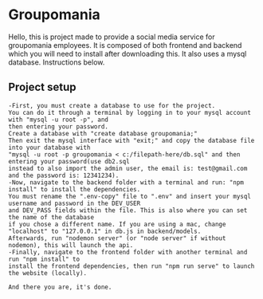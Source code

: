 # Groupomania

Hello,
this is project made to provide a social media service for groupomania employees.
It is composed of both frontend and backend which you will need to install after downloading this.
It also uses a mysql database.
Instructions below.

## Project setup
```
-First, you must create a database to use for the project.
You can do it through a terminal by logging in to your mysql account with "mysql -u root -p", and 
then entering your password.
Create a database with "create database groupomania;"
Then exit the mysql interface with "exit;" and copy the database file into your database with 
"mysql -u root -p groupomania < c:/filepath-here/db.sql" and then entering your password(use db2.sql
instead to also import the admin user, the email is: test@gmail.com and the password is: 12341234).
-Now, navigate to the backend folder with a terminal and run: "npm install" to install the dependencies.
You must rename the ".env-copy" file to ".env" and insert your mysql username and password in the DEV_USER 
and DEV_PASS fields within the file. This is also where you can set the name of the database 
if you chose a different name. If you are using a mac, change "localhost" to "127.0.0.1" in db.js in backend/models.
Afterwards, run "nodemon server" (or "node server" if without nodemon), this will launch the api.
-Finally, navigate to the frontend folder with another terminal and run "npm install" to 
install the frontend dependencies, then run "npm run serve" to launch 
the website (locally).

And there you are, it's done.
```
